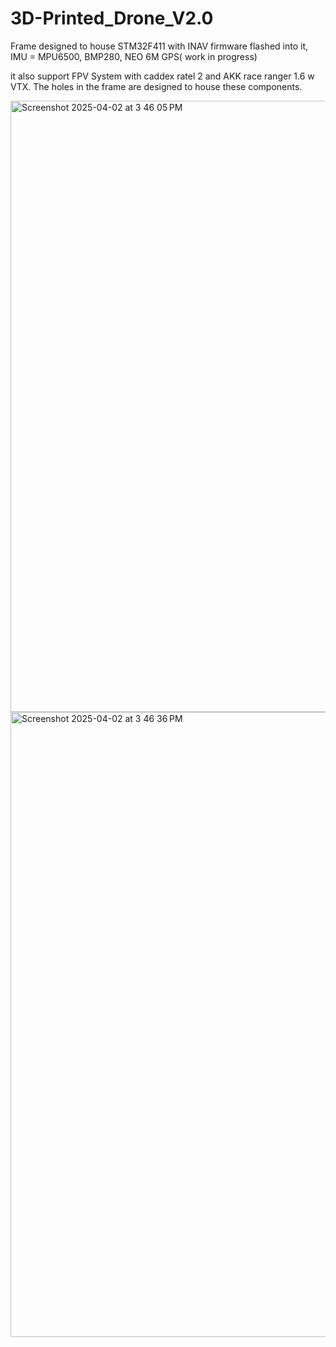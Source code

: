 # 3D-Printed_Drone_V2.0

Frame designed to house STM32F411 with INAV firmware flashed into it, IMU = MPU6500, BMP280, NEO 6M GPS( work in progress)

it also support FPV System with caddex ratel 2 and AKK race ranger 1.6 w VTX. The holes in the frame are designed to house these components.

<img width="978" alt="Screenshot 2025-04-02 at 3 46 05 PM" src="https://github.com/user-attachments/assets/c449d0cf-097c-431a-b54d-3c0f86fb51a4" />
<img width="1000" alt="Screenshot 2025-04-02 at 3 46 36 PM" src="https://github.com/user-attachments/assets/e00bec72-4a81-4cfb-bf64-7a62fd920b36" />
